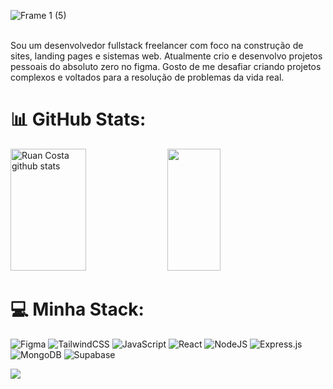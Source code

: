 ![Frame 1 (5)](https://github.com/ruancosta07/RuanCosta07/assets/143808398/632ee471-ceb9-4f7b-9b99-6faa99b0a285)
<br>
<br>
<p>Sou um desenvolvedor fullstack freelancer com foco na construção de sites, landing pages e sistemas web. Atualmente crio e desenvolvo projetos pessoais do absoluto zero no figma. Gosto de me desafiar criando projetos complexos e voltados para a resolução de problemas da vida real.</p>
 
# 📊 GitHub Stats:
 <div align="start">  
  <img width="49%" height="195px" src="https://github-readme-stats.vercel.app/api?username=RuanCosta07&show_icons=true&count_private=true&hide_border=true&title_color=F8F8FF&icon_color=824DCB&text_color=F8f8ff&bg_color=0d1117" alt="Ruan Costa github stats" /> 
  <img width="41%" height="195px" src="https://github-readme-stats.vercel.app/api/top-langs/?username=RuanCosta07&layout=compact&hide_border=true&title_color=F8F8FF&text_color=00bfbf&bg_color=0d1117"/>
</div>


# 💻 Minha Stack:
<p width="49%" height="195px">
 
 ![Figma](https://img.shields.io/badge/figma-%23F24E1E.svg?style=for-the-badge&logo=figma&logoColor=white)
![TailwindCSS](https://img.shields.io/badge/tailwindcss-%2338B2AC.svg?style=for-the-badge&logo=tailwind-css&logoColor=white)
![JavaScript](https://img.shields.io/badge/javascript-%23323330.svg?style=for-the-badge&logo=javascript&logoColor=%23F7DF1E)
![React](https://img.shields.io/badge/react-%2320232a.svg?style=for-the-badge&logo=react&logoColor=%2361DAFB)
![NodeJS](https://img.shields.io/badge/node.js-6DA55F?style=for-the-badge&logo=node.js&logoColor=white)
![Express.js](https://img.shields.io/badge/express.js-%23404d59.svg?style=for-the-badge&logo=express&logoColor=%2361DAFB)
![MongoDB](https://img.shields.io/badge/MongoDB-%234ea94b.svg?style=for-the-badge&logo=mongodb&logoColor=white)
![Supabase](https://img.shields.io/badge/Supabase-3ECF8E?style=for-the-badge&logo=supabase&logoColor=white)

</p>

[![](https://visitcount.itsvg.in/api?id=ruancosta07&icon=1&color=12)](https://visitcount.itsvg.in)

<!-- Proudly created with GPRM ( https://gprm.itsvg.in ) -->

